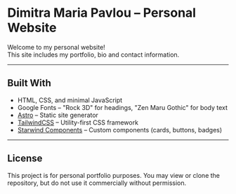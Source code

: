 # Dimitra Maria Pavlou – Personal Website

Welcome to my personal website!  
This site includes my portfolio, bio and contact information.

---

## Built With

- HTML, CSS, and minimal JavaScript
- Google Fonts – "Rock 3D" for headings, "Zen Maru Gothic" for body text
- [Astro](https://astro.build/) – Static site generator
- [TailwindCSS](https://tailwindcss.com/) – Utility-first CSS framework
- [Starwind Components](https://starwindui.com/) – Custom components (cards, buttons, badges)

---

## License

This project is for personal portfolio purposes. You may view or clone the repository, but do not use it commercially without permission.
